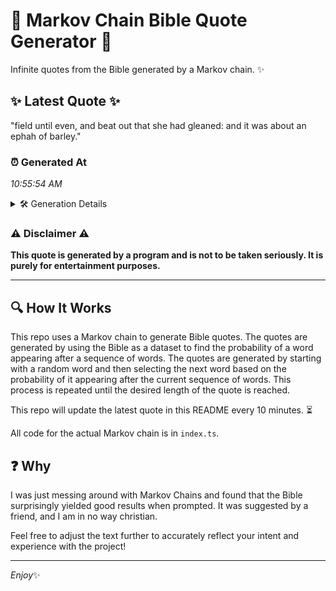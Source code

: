 # 📖 Markov Chain Bible Quote Generator 📖

Infinite quotes from the Bible generated by a Markov chain. ✨

## ✨ Latest Quote ✨
"field until even, and beat out that she had gleaned: and it was about an ephah of barley."

### ⏰ Generated At
*10:55:54 AM*

<details>
    <summary>🛠️ Generation Details</summary>
    <p>
        <strong>🌱 Seed:</strong> field<br>
        <strong>🔄 Iterations:</strong> 17<br>
        <strong>📜 Context History:</strong><br>[ field ]: until<br>[ field, until ]: even,<br>[ field, until, even, ]: and<br>[ field, until, even,, and ]: beat<br>[ field, until, even,, and, beat ]: out<br>[ field, until, even,, and, beat, out ]: that<br>[ until, even,, and, beat, out, that ]: she<br>[ even,, and, beat, out, that, she ]: had<br>[ and, beat, out, that, she, had ]: gleaned:<br>[ beat, out, that, she, had, gleaned: ]: and<br>[ out, that, she, had, gleaned:, and ]: it<br>[ that, she, had, gleaned:, and, it ]: was<br>[ she, had, gleaned:, and, it, was ]: about<br>[ had, gleaned:, and, it, was, about ]: an<br>[ gleaned:, and, it, was, about, an ]: ephah<br>[ and, it, was, about, an, ephah ]: of<br>[ it, was, about, an, ephah, of ]: barley.<br>
    </p>
</details>

### ⚠️ Disclaimer ⚠️
**This quote is generated by a program and is not to be taken seriously. It is purely for entertainment purposes.**

---

## 🔍 How It Works

This repo uses a Markov chain to generate Bible quotes. The quotes are generated by using the Bible as a dataset to find the probability of a word appearing after a sequence of words. The quotes are generated by starting with a random word and then selecting the next word based on the probability of it appearing after the current sequence of words. This process is repeated until the desired length of the quote is reached.

This repo will update the latest quote in this README every 10 minutes. ⏳

All code for the actual Markov chain is in `index.ts`.

## ❓ Why

I was just messing around with Markov Chains and found that the Bible surprisingly yielded good results when prompted. 
It was suggested by a friend, and I am in no way christian.

Feel free to adjust the text further to accurately reflect your intent and experience with the project!

---

*Enjoy*✨
